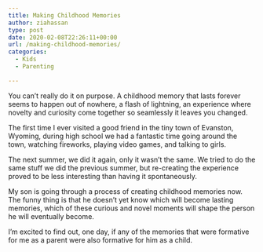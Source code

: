 ```yaml
---
title: Making Childhood Memories
author: ziahassan
type: post
date: 2020-02-08T22:26:11+00:00
url: /making-childhood-memories/
categories:
  - Kids
  - Parenting

---
```

You can’t really do it on purpose. A childhood memory that lasts forever seems to happen out of nowhere, a flash of lightning, an experience where novelty and curiosity come together so seamlessly it leaves you changed.

The first time I ever visited a good friend in the tiny town of Evanston, Wyoming, during high school we had a fantastic time going around the town, watching fireworks, playing video games, and talking to girls.

The next summer, we did it again, only it wasn’t the same. We tried to do the same stuff we did the previous summer, but re-creating the experience proved to be less interesting than having it spontaneously.

My son is going through a process of creating childhood memories now. The funny thing is that he doesn’t yet know which will become lasting memories, which of these curious and novel moments will shape the person he will eventually become. 

I’m excited to find out, one day, if any of the memories that were formative for me as a parent were also formative for him as a child.